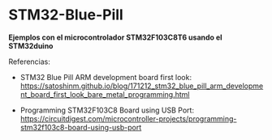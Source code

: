 # STM32-Blue-Pill

<b>Ejemplos con el microcontrolador STM32F103C8T6 usando el STM32duino</b>

Referencias:
- STM32 Blue Pill ARM development board first look: https://satoshinm.github.io/blog/171212_stm32_blue_pill_arm_development_board_first_look_bare_metal_programming.html<br>

- Programming STM32F103C8 Board using USB Port: https://circuitdigest.com/microcontroller-projects/programming-stm32f103c8-board-using-usb-port<br>
